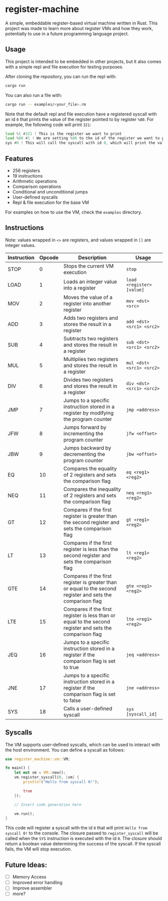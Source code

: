 # register-machine

A simple, embeddable register-based virtual machine written in Rust.
This project was made to learn more about register VMs and how they work, potentially to use in a future programming language project.

## Usage
This project is intended to be embedded in other projects, but it also comes with a simple repl and file execution for testing purposes.

After cloning the repository, you can run the repl with:
```sh
cargo run
```

You can also run a file with:
```sh
cargo run -- examples/<your_file>.rm
```

Note that the default repl and file execution have a registered syscall with an id `0` that prints the value of the register pointed to by register `%80`. For example, the following code will print `321`:
```asm
load %1 #321 ! This is the register we want to print
load %80 #1 ! We are setting %80 to the id of the register we want to print, in this case %1
sys #0 ! This will call the syscall with id 0, which will print the value of the register pointed to by %80
```

## Features
- 256 registers
- 19 instructions
- Arithmetic operations
- Comparison operations
- Conditional and unconditional jumps
- User-defined syscalls
- Repl & file execution for the base VM

For examples on how to use the VM, check the `examples` directory.

## Instructions

Note: values wrapped in `<>` are registers, and values wrapped in `[]` are integer values.

| Instruction | Opcode | Description | Usage |
|-------------|--------|-------------|-------|
| STOP        | 0      | Stops the current VM execution | `stop` |
| LOAD        | 1      | Loads an integer value into a register | `load <register> [value]` |
| MOV         | 2      | Moves the value of a register into another register | `mov <dst> <src>` |
| ADD         | 3      | Adds two registers and stores the result in a register | `add <dst> <src1> <src2>` |
| SUB         | 4      | Subtracts two registers and stores the result in a register | `sub <dst> <src1> <src2>` |
| MUL         | 5      | Multiplies two registers and stores the result in a register | `mul <dst> <src1> <src2>` |
| DIV         | 6      | Divides two registers and stores the result in a register | `div <dst> <src1> <src2>` |
| JMP         | 7      | Jumps to a specific instruction stored in a register by modifying the program counter | `jmp <address>`
| JFW         | 8      | Jumps forward by incrementing the program counter | `jfw <offset>` |
| JBW         | 9      | Jumps backward by decrementing the program counter | `jbw <offset>` |
| EQ          | 10     | Compares the equality of 2 registers and sets the comparison flag | `eq <reg1> <reg2>` |
| NEQ         | 11     | Compares the inequality of 2 registers and sets the comparison flag | `neq <reg1> <reg2>` |
| GT          | 12     | Compares if the first register is greater than the second register and sets the comparison flag | `gt <reg1> <reg2>` |
| LT          | 13     | Compares if the first register is less than the second register and sets the comparison flag | `lt <reg1> <reg2>` |
| GTE         | 14     | Compares if the first register is greater than or equal to the second register and sets the comparison flag | `gte <reg1> <reg2>` |
| LTE         | 15     | Compares if the first register is less than or equal to the second register and sets the comparison flag | `lte <reg1> <reg2>` |
| JEQ         | 16     | Jumps to a specific instruction stored in a register if the comparison flag is set to true | `jeq <address>` |
| JNE         | 17     | Jumps to a specific instruction stored in a register if the comparison flag is set to false | `jne <address>` |
| SYS     | 18     | Calls a user-defined syscall | `sys [syscall_id]` |

## Syscalls

The VM supports user-defined syscalls, which can be used to interact with the host environment. You can define a syscall as follows:

```rust
use register_machine::vm::VM;

fn main() {
    let mut vm = VM::new();
    vm.register_syscall(0, |vm| {
        println!("Hello from syscall 0!");

        true
    });

    // Insert code generation here

    vm.run();
}
```

This code will register a syscall with the id `0` that will print `Hello from syscall 0!` to the console. The closure passed to `register_syscall` will be called when the `SYS` instruction is executed with the id `0`.
The closure should return a boolean value determining the success of the syscall. If the syscall fails, the VM will stop execution.

## Future Ideas:
- [ ] Memory Access
- [ ] Improved error handling
- [ ] Improve assembler
- [ ] more?
